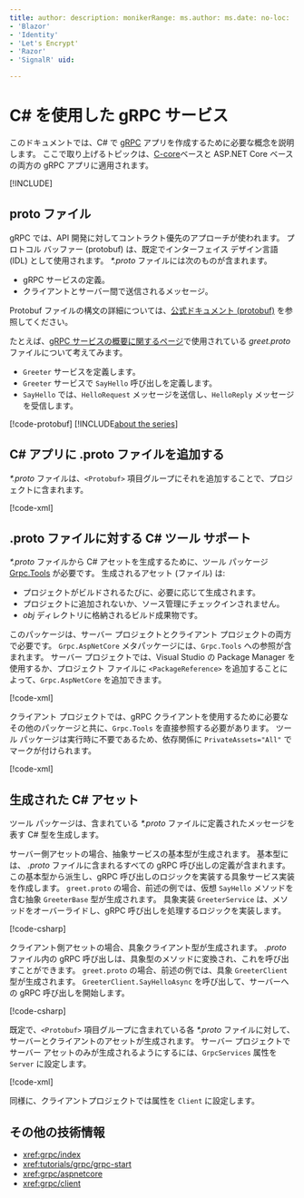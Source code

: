 ```yaml
---
title: author: description: monikerRange: ms.author: ms.date: no-loc:
- 'Blazor'
- 'Identity'
- 'Let's Encrypt'
- 'Razor'
- 'SignalR' uid: 

---
```

# <a name="grpc-services-with-c"></a>C\# を使用した gRPC サービス

このドキュメントでは、C# で [gRPC](https://grpc.io/docs/guides/) アプリを作成するために必要な概念を説明します。 ここで取り上げるトピックは、[C-core](https://grpc.io/blog/grpc-stacks)ベースと ASP.NET Core ベースの両方の gRPC アプリに適用されます。

[!INCLUDE[](~/includes/gRPCazure.md)]

## <a name="proto-file"></a>proto ファイル

gRPC では、API 開発に対してコントラクト優先のアプローチが使われます。 プロトコル バッファー (protobuf) は、既定でインターフェイス デザイン言語 (IDL) として使用されます。 *\*.proto* ファイルには次のものが含まれます。

* gRPC サービスの定義。
* クライアントとサーバー間で送信されるメッセージ。

Protobuf ファイルの構文の詳細については、[公式ドキュメント (protobuf)](https://developers.google.com/protocol-buffers/docs/proto3) を参照してください。

たとえば、[gRPC サービスの概要に関するページ](xref:tutorials/grpc/grpc-start)で使用されている *greet.proto* ファイルについて考えてみます。

* `Greeter` サービスを定義します。
* `Greeter` サービスで `SayHello` 呼び出しを定義します。
* `SayHello` では、`HelloRequest` メッセージを送信し、`HelloReply` メッセージを受信します。

[!code-protobuf[](~/tutorials/grpc/grpc-start/sample/GrpcGreeter/Protos/greet.proto)]
[!INCLUDE[about the series](~/includes/code-comments-loc.md)]

## <a name="add-a-proto-file-to-a-c-app"></a>C\# アプリに .proto ファイルを追加する

*\*.proto* ファイルは、`<Protobuf>` 項目グループにそれを追加することで、プロジェクトに含まれます。

[!code-xml[](~/tutorials/grpc/grpc-start/sample/GrpcGreeter/GrpcGreeter.csproj?highlight=2&range=7-9)]

## <a name="c-tooling-support-for-proto-files"></a>.proto ファイルに対する C# ツール サポート

*\*.proto* ファイルから C# アセットを生成するために、ツール パッケージ [Grpc.Tools](https://www.nuget.org/packages/Grpc.Tools/) が必要です。 生成されるアセット (ファイル) は:

* プロジェクトがビルドされるたびに、必要に応じて生成されます。
* プロジェクトに追加されないか、ソース管理にチェックインされません。
* *obj* ディレクトリに格納されるビルド成果物です。

このパッケージは、サーバー プロジェクトとクライアント プロジェクトの両方で必要です。 `Grpc.AspNetCore` メタパッケージには、`Grpc.Tools` への参照が含まれます。 サーバー プロジェクトでは、Visual Studio の Package Manager を使用するか、プロジェクト ファイルに `<PackageReference>` を追加することによって、`Grpc.AspNetCore` を追加できます。

[!code-xml[](~/tutorials/grpc/grpc-start/sample/GrpcGreeter/GrpcGreeter.csproj?highlight=1&range=12)]

クライアント プロジェクトでは、gRPC クライアントを使用するために必要なその他のパッケージと共に、`Grpc.Tools` を直接参照する必要があります。 ツール パッケージは実行時に不要であるため、依存関係に `PrivateAssets="All"` でマークが付けられます。

[!code-xml[](~/tutorials/grpc/grpc-start/sample/GrpcGreeterClient/GrpcGreeterClient.csproj?highlight=3&range=9-11)]

## <a name="generated-c-assets"></a>生成された C# アセット

ツール パッケージは、含まれている *\*.proto* ファイルに定義されたメッセージを表す C# 型を生成します。

サーバー側アセットの場合、抽象サービスの基本型が生成されます。 基本型には、 *.proto* ファイルに含まれるすべての gRPC 呼び出しの定義が含まれます。 この基本型から派生し、gRPC 呼び出しのロジックを実装する具象サービス実装を作成します。 `greet.proto` の場合、前述の例では、仮想 `SayHello` メソッドを含む抽象 `GreeterBase` 型が生成されます。 具象実装 `GreeterService` は、メソッドをオーバーライドし、gRPC 呼び出しを処理するロジックを実装します。

[!code-csharp[](~/tutorials/grpc/grpc-start/sample/GrpcGreeter/Services/GreeterService.cs?name=snippet)]

クライアント側アセットの場合、具象クライアント型が生成されます。 *.proto* ファイル内の gRPC 呼び出しは、具象型のメソッドに変換され、これを呼び出すことができます。 `greet.proto` の場合、前述の例では、具象 `GreeterClient` 型が生成されます。 `GreeterClient.SayHelloAsync` を呼び出して、サーバーへの gRPC 呼び出しを開始します。

[!code-csharp[](~/tutorials/grpc/grpc-start/sample/GrpcGreeterClient/Program.cs?name=snippet)]

既定で、`<Protobuf>` 項目グループに含まれている各 *\*.proto* ファイルに対して、サーバーとクライアントのアセットが生成されます。 サーバー プロジェクトでサーバー アセットのみが生成されるようにするには、`GrpcServices` 属性を `Server` に設定します。

[!code-xml[](~/tutorials/grpc/grpc-start/sample/GrpcGreeter/GrpcGreeter.csproj?highlight=2&range=7-9)]

同様に、クライアントプロジェクトでは属性を `Client` に設定します。

## <a name="additional-resources"></a>その他の技術情報

* <xref:grpc/index>
* <xref:tutorials/grpc/grpc-start>
* <xref:grpc/aspnetcore>
* <xref:grpc/client>
